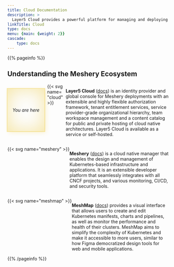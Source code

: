 ```yaml
---
title: Cloud Documentation
description: >
  Layer5 Cloud provides a powerful platform for managing and deploying your cloud infrastructure with flexibility and ease.
linkTitle: Cloud
type: docs
menu: {main: {weight: 2}}
cascade: 
    type: docs
---
```


{{% pageinfo %}}

## Understanding the Meshery Ecosystem

<div style="display:flex; gap: .5rem;">
<div 
    style="display:flex; align-items: center; margin-bottom:2rem; margin-top: 1rem;font-style:italic; white-space: nowrap;padding: 1rem; box-shadow: inset 0 0em 4em #ebc01766, 0 0 0 2px #ebc01766, 0.3em 0.3em 1em #ebc01733;">You are here</div>
                
<div style="min-width:50px;">{{< svg name="cloud" >}}</div>

<div style="padding:auto;margin:auto;">

  **Layer5 Cloud** ([docs](/cloud)) is an identity provider and global console for Meshery deployments with an extensible and highly flexible authorization framework, tenant entitlement services, service provider-grade organizational hierarchy, team workspace management and a content catalog for public and private hosting of cloud native architectures. Layer5 Cloud is available as a service or self-hosted.
</div>
</div>

<div style="display: flex; align-items: flex-start; margin-top:15px;"><div class="logo-container">{{< svg name="meshery" >}}</div>

<div style="flex: 1;">

**Meshery** ([docs](https://docs.meshery.io)) is a cloud native manager that enables the design and management of Kubernetes-based infrastructure and applications. It is an extensible developer platform that seamlessly integrates with all CNCF projects, and various monitoring, CI/CD, and security tools.
</div></div>

<div style="display: flex; align-items: flex-start; margin-top:15px;"><div class="logo-container">{{< svg name="meshmap" >}}</div>

<div style="flex: 1;">

**MeshMap** ([docs](/meshmap)) provides a visual interface that allows users to create and edit Kubernetes manifests, charts and pipelines, as well as monitor the performance and health of their clusters. MeshMap aims to simplify the complexity of Kubernetes and make it accessible to more users, similar to how Figma democratized design tools for web and mobile applications.
</div></div>
</div>
{{% /pageinfo %}}


<!-- {{< blocks/section color="dark" type="row" >}}
{{% blocks/feature icon="fa-lightbulb" title="Fastest OS **on the planet**!" %}}
The new **TechOS** operating system is an open source project. It is a new project, but with grand ambitions.
Please follow this space for updates!
{{% /blocks/feature %}}
{{% blocks/feature icon="fa-brands fa-github" title="Contributions welcome!" url="https://github.com/gohugoio/hugo" %}}
We do a [Pull Request](https://github.com/gohugoio/hugo/pulls) contributions workflow on **GitHub**. New users are always welcome!
{{% /blocks/feature %}}
{{% blocks/feature icon="./featured-background.png" title="MeshMap" url="/meshmap" %}}
**MeshMap** provides a visual interface that allows users to create and edit Kubernetes manifests, charts and pipelines, as well as monitor the performance and health of their clusters. MeshMap aims to simplify the complexity of Kubernetes and make it accessible to more users, similar to how Figma democratized design tools for web and mobile applications.
{{% /blocks/feature %}}
{{< /blocks/section >}} -->